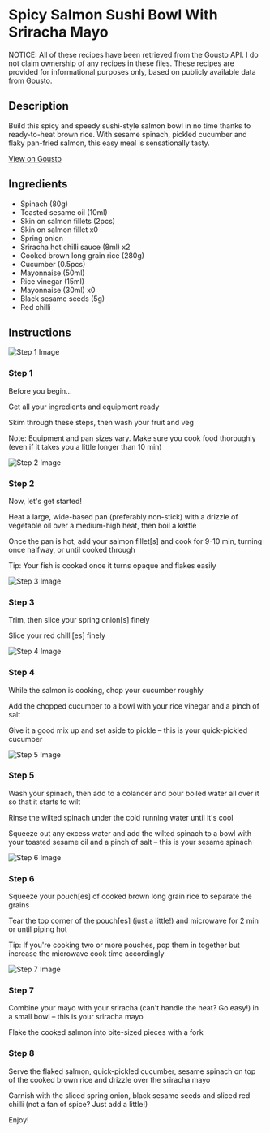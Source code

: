 # Spicy Salmon Sushi Bowl With Sriracha Mayo

NOTICE: All of these recipes have been retrieved from the Gousto API. I do not claim ownership of any recipes in these files. These recipes are provided for informational purposes only, based on publicly available data from Gousto.

## Description

Build this spicy and speedy sushi-style salmon bowl in no time thanks to ready-to-heat brown rice. With sesame spinach, pickled cucumber and flaky pan-fried salmon, this easy meal is sensationally tasty. 

[View on Gousto](https://www.gousto.co.uk/recipes/cookbook/10-min-spicy-salmon-sushi-bowl)

## Ingredients

- Spinach (80g)
- Toasted sesame oil (10ml)
- Skin on salmon fillets (2pcs)
- Skin on salmon fillet x0
- Spring onion
- Sriracha hot chilli sauce (8ml) x2
- Cooked brown long grain rice (280g)
- Cucumber (0.5pcs)
- Mayonnaise (50ml)
- Rice vinegar (15ml)
- Mayonnaise (30ml) x0
- Black sesame seeds (5g)
- Red chilli

## Instructions

![Step 1 Image](https://production-media.gousto.co.uk/cms/recipe-step-image/Admin-10mm-Step-1-1621864198866-x200.jpg)

### Step 1

Before you begin...

Get all your ingredients and equipment ready

Skim through these steps, then wash your fruit and veg

Note: Equipment and pan sizes vary. Make sure you cook food thoroughly (even if it takes you a little longer than 10 min)

![Step 2 Image](https://production-media.gousto.co.uk/cms/recipe-step-image/step-3-1715610833714-x200.jpg)

### Step 2

Now, let's get started!

Heat a large, wide-based pan (preferably non-stick) with a drizzle of vegetable oil over a medium-high heat, then boil a kettle

Once the pan is hot, add your salmon fillet[s] and cook for 9-10 min, turning once halfway, or until cooked through

Tip: Your fish is cooked once it turns opaque and flakes easily

![Step 3 Image](https://production-media.gousto.co.uk/cms/recipe-step-image/step-2-1715610840441-x200.jpg)

### Step 3

Trim, then slice your spring onion[s] finely

Slice your red chilli[es] finely

![Step 4 Image](https://production-media.gousto.co.uk/cms/recipe-step-image/1818.-step-4.2-x200.jpg)

### Step 4

While the salmon is cooking, chop your cucumber roughly

Add the chopped cucumber to a bowl with your rice vinegar and a pinch of salt

Give it a good mix up and set aside to pickle – this is your quick-pickled cucumber

![Step 5 Image](https://production-media.gousto.co.uk/cms/recipe-step-image/1818.-step-5-x200.jpg)

### Step 5

Wash your spinach, then add to a colander and pour boiled water all over it so that it starts to wilt

Rinse the wilted spinach under the cold running water until it's cool

Squeeze out any excess water and add the wilted spinach to a bowl with your toasted sesame oil and a pinch of salt – this is your sesame spinach

![Step 6 Image](https://production-media.gousto.co.uk/cms/recipe-step-image/1818-v2-Step-6-x200.jpg)

### Step 6

Squeeze your pouch[es] of cooked brown long grain rice to separate the grains

Tear the top corner of the pouch[es]<span class="text-danger"> </span>(just a little!) and microwave for 2 min or until piping hot

Tip: If you're cooking two or more pouches, pop them in together but increase the microwave cook time accordingly

![Step 7 Image](https://production-media.gousto.co.uk/cms/recipe-step-image/1818.-step-7-x200.jpg)

### Step 7

Combine your mayo with your sriracha (can't handle the heat? Go easy!) in a small bowl – this is your sriracha mayo

Flake the cooked salmon into bite-sized pieces with a fork

### Step 8

Serve the flaked salmon, quick-pickled cucumber, sesame spinach on top of the cooked brown rice and drizzle over the sriracha mayo

Garnish with the sliced spring onion, black sesame seeds and sliced red chilli (not a fan of spice? Just add a little!)

Enjoy!

